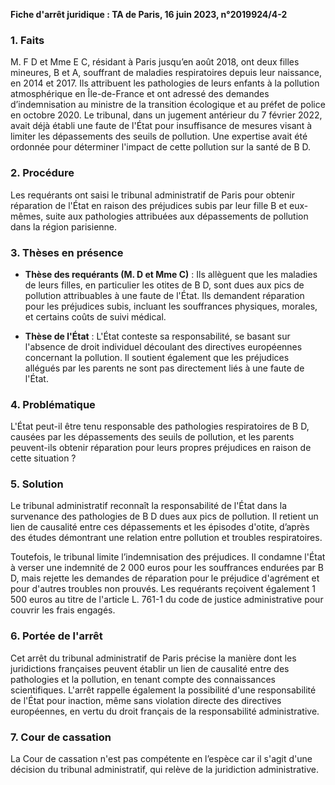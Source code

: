**Fiche d'arrêt juridique : TA de Paris, 16 juin 2023, n°2019924/4-2**

### 1. **Faits**

M. F D et Mme E C, résidant à Paris jusqu’en août 2018, ont deux filles mineures, B et A, souffrant de maladies respiratoires depuis leur naissance, en 2014 et 2017. Ils attribuent les pathologies de leurs enfants à la pollution atmosphérique en Île-de-France et ont adressé des demandes d’indemnisation au ministre de la transition écologique et au préfet de police en octobre 2020. Le tribunal, dans un jugement antérieur du 7 février 2022, avait déjà établi une faute de l'État pour insuffisance de mesures visant à limiter les dépassements des seuils de pollution. Une expertise avait été ordonnée pour déterminer l'impact de cette pollution sur la santé de B D.

### 2. **Procédure**

Les requérants ont saisi le tribunal administratif de Paris pour obtenir réparation de l'État en raison des préjudices subis par leur fille B et eux-mêmes, suite aux pathologies attribuées aux dépassements de pollution dans la région parisienne.

### 3. **Thèses en présence**

- **Thèse des requérants (M. D et Mme C)** : Ils allèguent que les maladies de leurs filles, en particulier les otites de B D, sont dues aux pics de pollution attribuables à une faute de l'État. Ils demandent réparation pour les préjudices subis, incluant les souffrances physiques, morales, et certains coûts de suivi médical.
  
- **Thèse de l'État** : L'État conteste sa responsabilité, se basant sur l'absence de droit individuel découlant des directives européennes concernant la pollution. Il soutient également que les préjudices allégués par les parents ne sont pas directement liés à une faute de l'État.

### 4. **Problématique**

L'État peut-il être tenu responsable des pathologies respiratoires de B D, causées par les dépassements des seuils de pollution, et les parents peuvent-ils obtenir réparation pour leurs propres préjudices en raison de cette situation ?

### 5. **Solution**

Le tribunal administratif reconnaît la responsabilité de l'État dans la survenance des pathologies de B D dues aux pics de pollution. Il retient un lien de causalité entre ces dépassements et les épisodes d'otite, d’après des études démontrant une relation entre pollution et troubles respiratoires.

Toutefois, le tribunal limite l’indemnisation des préjudices. Il condamne l'État à verser une indemnité de 2 000 euros pour les souffrances endurées par B D, mais rejette les demandes de réparation pour le préjudice d'agrément et pour d'autres troubles non prouvés. Les requérants reçoivent également 1 500 euros au titre de l'article L. 761-1 du code de justice administrative pour couvrir les frais engagés.

### 6. **Portée de l'arrêt**

Cet arrêt du tribunal administratif de Paris précise la manière dont les juridictions françaises peuvent établir un lien de causalité entre des pathologies et la pollution, en tenant compte des connaissances scientifiques. L'arrêt rappelle également la possibilité d'une responsabilité de l'État pour inaction, même sans violation directe des directives européennes, en vertu du droit français de la responsabilité administrative.

### 7. **Cour de cassation**

La Cour de cassation n'est pas compétente en l’espèce car il s'agit d'une décision du tribunal administratif, qui relève de la juridiction administrative.